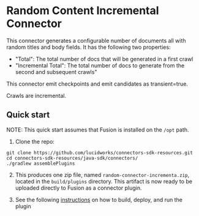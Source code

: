 # Random Content Incremental Connector

This connector generates a configurable number of documents all with random titles and body fields. It has the following two properties:
- "Total": The total number of docs that will be generated in a first crawl
- "Incremental Total": The total number of docs to generate from the second and subsequent crawls"

This connector emit checkpoints and emit candidates as transient=true.

Crawls are incremental.

## Quick start

NOTE: This quick start assumes that Fusion is installed on the `/opt` path.

1. Clone the repo:
```
git clone https://github.com/lucidworks/connectors-sdk-resources.git
cd connectors-sdk-resources/java-sdk/connectors/
./gradlew assemblePlugins
```

2. This produces one zip file, named `random-connector-incrementa.zip`, located in the `build/plugins` directory.
This artifact is now ready to be uploaded directly to Fusion as a connector plugin.

3. See the following [instructions](../README.md) on how to build, deploy, and run the plugin
